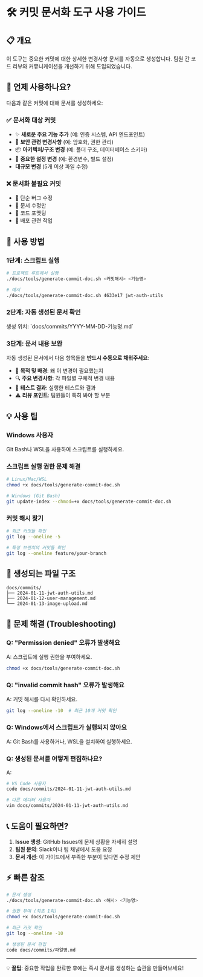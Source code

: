 # 🛠️ 커밋 문서화 도구 사용 가이드

## 📋 개요
이 도구는 중요한 커밋에 대한 상세한 변경사항 문서를 자동으로 생성합니다.
팀원 간 코드 리뷰와 커뮤니케이션을 개선하기 위해 도입되었습니다.

## 🎯 언제 사용하나요?

다음과 같은 커밋에 대해 문서를 생성하세요:

### ✅ 문서화 대상 커밋
- ✨ **새로운 주요 기능 추가** (예: 인증 시스템, API 엔드포인트)
- 🔐 **보안 관련 변경사항** (예: 암호화, 권한 관리)
- 📦️ **아키텍처/구조 변경** (예: 폴더 구조, 데이터베이스 스키마)
- 🔧 **중요한 설정 변경** (예: 환경변수, 빌드 설정)
- **대규모 변경** (5개 이상 파일 수정)

### ❌ 문서화 불필요 커밋
- 🐛 단순 버그 수정
- 📝 문서 수정만
- 🎨 코드 포맷팅
- 🚀 배포 관련 작업

## 🚀 사용 방법

### 1단계: 스크립트 실행

```bash
# 프로젝트 루트에서 실행
./docs/tools/generate-commit-doc.sh <커밋해시> <기능명>

# 예시
./docs/tools/generate-commit-doc.sh 4633e17 jwt-auth-utils
```

### 2단계: 자동 생성된 문서 확인

생성 위치: \`docs/commits/YYYY-MM-DD-기능명.md\`

### 3단계: 문서 내용 보완

자동 생성된 문서에서 다음 항목들을 **반드시 수동으로 채워주세요**:

- 🎯 **목적 및 배경**: 왜 이 변경이 필요했는지
- 🔍 **주요 변경사항**: 각 파일별 구체적 변경 내용
- 🧪 **테스트 결과**: 실행한 테스트와 결과
- ⚠️ **리뷰 포인트**: 팀원들이 특히 봐야 할 부분

## 💡 사용 팁

### Windows 사용자
Git Bash나 WSL을 사용하여 스크립트를 실행하세요.

### 스크립트 실행 권한 문제 해결
```bash
# Linux/Mac/WSL
chmod +x docs/tools/generate-commit-doc.sh

# Windows (Git Bash)
git update-index --chmod=+x docs/tools/generate-commit-doc.sh
```

### 커밋 해시 찾기
```bash
# 최근 커밋들 확인
git log --oneline -5

# 특정 브랜치의 커밋들 확인
git log --oneline feature/your-branch
```

## 📁 생성되는 파일 구조

```
docs/commits/
├── 2024-01-11-jwt-auth-utils.md
├── 2024-01-12-user-management.md
└── 2024-01-13-image-upload.md
```

## 🔧 문제 해결 (Troubleshooting)

### Q: "Permission denied" 오류가 발생해요
A: 스크립트에 실행 권한을 부여하세요.
```bash
chmod +x docs/tools/generate-commit-doc.sh
```

### Q: "invalid commit hash" 오류가 발생해요
A: 커밋 해시를 다시 확인하세요.
```bash
git log --oneline -10  # 최근 10개 커밋 확인
```

### Q: Windows에서 스크립트가 실행되지 않아요
A: Git Bash를 사용하거나, WSL을 설치하여 실행하세요.

### Q: 생성된 문서를 어떻게 편집하나요?
A: 
```bash
# VS Code 사용자
code docs/commits/2024-01-11-jwt-auth-utils.md

# 다른 에디터 사용자
vim docs/commits/2024-01-11-jwt-auth-utils.md
```

## 📞 도움이 필요하면?

1. **Issue 생성**: GitHub Issues에 문제 상황을 자세히 설명
2. **팀원 문의**: Slack이나 팀 채널에서 도움 요청
3. **문서 개선**: 이 가이드에서 부족한 부분이 있다면 수정 제안

## ⚡ 빠른 참조

```bash
# 문서 생성
./docs/tools/generate-commit-doc.sh <해시> <기능명>

# 권한 부여 (최초 1회)
chmod +x docs/tools/generate-commit-doc.sh

# 최근 커밋 확인
git log --oneline -10

# 생성된 문서 편집
code docs/commits/파일명.md
```

---

💡 **꿀팁**: 중요한 작업을 완료한 후에는 즉시 문서를 생성하는 습관을 만들어보세요!